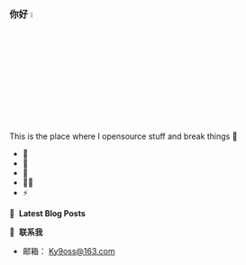 ### 你好 <a href="http://120.46.169.136/ky9oss/about/"><img src="https://media.giphy.com/media/hvRJCLFzcasrR4ia7z/giphy.gif" width="5%"></a>
This is the place where I opensource stuff and break things :rofl:

- 🔭 &nbsp;
- 🌱 &nbsp;
- 💬 &nbsp;
- 👨‍💻 &nbsp;
- ⚡ &nbsp;

📕 &nbsp;**Latest Blog Posts**
<!-- BLOG-POST-LIST:START -->

<!-- BLOG-POST-LIST:END -->

🔗 &nbsp;**联系我**
- 邮箱： Ky9oss@163.com


